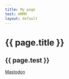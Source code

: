 ```yaml
---
title: My page
test: HMMM
layout: default
---
```


# {{ page.title }}

## {{ page.test }}

<a rel="me" href="https://infosec.exchange/@KitaS">Mastodon</a>

